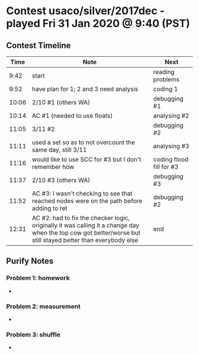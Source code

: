 # Contest usaco/silver/2017dec - played Fri 31 Jan 2020 @ 9:40 (PST)

## Contest Timeline

| Time | Note | Next |
|----|----|----|
9:42 | start | reading problems
9:52 | have plan for 1; 2 and 3 need analysis | coding 1
10:06 | 2/10 #1 (others WA) | debugging #1
10:14 | AC #1 (needed to use floats) | analysing #2
11:05 | 3/11 #2 | debugging #2
11:11 | used a set so as to not overcount the same day, still 3/11 | analysing #3
11:16 | would like to use SCC for #3 but I don't remember how | coding flood fill for #3
11:37 | 2/10 #3 (others WA) | debugging #3
11:52 | AC #3: I wasn't checking to see that reached nodes were on the path before adding to ret | debugging #2
12:31 | AC #2: had to fix the checker logic, originally it was calling it a change day when the top cow got better/worse but still stayed better than everybody else | end

## Purify Notes

### Problem 1: homework

-

### Problem 2: measurement

-

### Problem 3: shuffle

-
